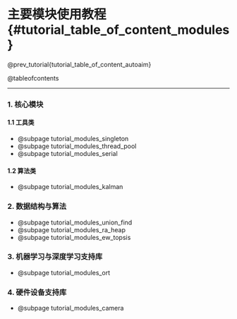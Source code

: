 主要模块使用教程 {#tutorial_table_of_content_modules}
============

@prev_tutorial{tutorial_table_of_content_autoaim}

@tableofcontents

------

### 1. 核心模块

#### 1.1 工具类

- @subpage tutorial_modules_singleton
- @subpage tutorial_modules_thread_pool
- @subpage tutorial_modules_serial

#### 1.2 算法类

- @subpage tutorial_modules_kalman

### 2. 数据结构与算法

- @subpage tutorial_modules_union_find
- @subpage tutorial_modules_ra_heap
- @subpage tutorial_modules_ew_topsis

### 3. 机器学习与深度学习支持库

- @subpage tutorial_modules_ort

### 4. 硬件设备支持库

- @subpage tutorial_modules_camera
